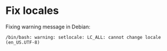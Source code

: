 # Fix locales

Fixing warning message in Debian:

```
/bin/bash: warning: setlocale: LC_ALL: cannot change locale (en_US.UTF-8)
```